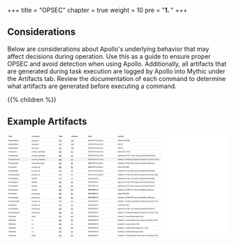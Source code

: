 +++
title = "OPSEC"
chapter = true
weight = 10
pre = "<b>1. </b>"
+++

## Considerations

Below are considerations about Apollo's underlying behavior that may affect decisions during operation. Use this as a guide to ensure proper OPSEC and avoid detection when using Apollo. Additionally, all artifacts that are generated during task execution are logged by Apollo into Mythic under the Artifacts tab. Review the documentation of each command to determine what artifacts are generated before executing a command.

{{% children %}}

## Example Artifacts

![artifacts](images/artifacts.png)